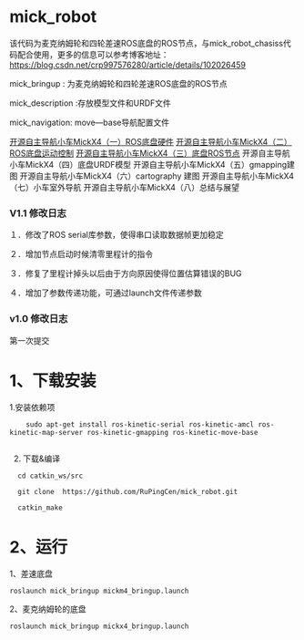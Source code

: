 # mick_robot

该代码为麦克纳姆轮和四轮差速ROS底盘的ROS节点，与mick_robot_chasiss代码配合使用，更多的信息可以参考博客地址：https://blog.csdn.net/crp997576280/article/details/102026459

mick_bringup : 为麦克纳姆轮和四轮差速ROS底盘的ROS节点

mick_description :存放模型文件和URDF文件

mick_navigation: move—base导航配置文件

[开源自主导航小车MickX4（一）ROS底盘硬件](https://blog.csdn.net/crp997576280/article/details/108290182)
[开源自主导航小车MickX4（二）ROS底盘运动控制](https://blog.csdn.net/crp997576280/article/details/108475154)
[开源自主导航小车MickX4（三）底盘ROS节点](https://blog.csdn.net/crp997576280/article/details/108567732)
开源自主导航小车MickX4（四）底盘URDF模型
开源自主导航小车MickX4（五）gmapping建图
开源自主导航小车MickX4（六）cartography 建图
开源自主导航小车MickX4（七）小车室外导航
开源自主导航小车MickX4（八）总结与展望


### V1.1 修改日志
  １．修改了ROS serial库参数，使得串口读取数据帧更加稳定
  
  ２．增加节点启动时候清零里程计的指令
  
  ３．修复了里程计掉头以后由于方向原因使得位置估算错误的BUG
  
  ４．增加了参数传递功能，可通过launch文件传递参数
  
### v1.0 修改日志
  第一次提交
  
# 1、下载安装
 1.安装依赖项
```
    sudo apt-get install ros-kinetic-serial ros-kinetic-amcl ros-kinetic-map-server ros-kinetic-gmapping ros-kinetic-move-base
    
```
  
 2. 下载&编译
 ```
   cd catkin_ws/src
   
   git clone  https://github.com/RuPingCen/mick_robot.git
   
   catkin_make
```
# 2、运行

1、差速底盘 

 ```
roslaunch mick_bringup mickm4_bringup.launch
```

2、麦克纳姆轮的底盘 

 ```
roslaunch mick_bringup mickx4_bringup.launch
```

